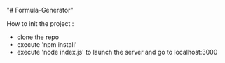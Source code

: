 "# Formula-Generator" 

How to init the project :
- clone the repo
- execute 'npm install'
- execute 'node index.js' to launch the server and go to localhost:3000
